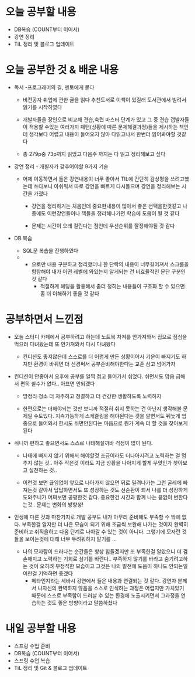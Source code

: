 # 오늘 공부할 내용

- DB복습 (COUNT부터 이어서)
- 강연 정리
- TiL 정리 및 블로그 업데이트



# 오늘 공부한 것 & 배운 내용

- 독서 -프로그래머의 길, 멘토에게 묻다
  - 비전공자 취업에 관한 글을 읽다 추천도서로 이책이 있길래 도서관에서 빌려서 읽기를 시작하였다
  
  - 개발자들을 장인으로 비교해 견습,숙련 마스터 단계가 있고 그 중 견습 갭발자들이 적용할 수있는 여러가지 패턴(상황에 따른 문제해결과정)들을 제시하는 책인데 생각보다 어렵고 내용이 들어오지 않아 다읽고나서 한번더 읽어봐야할 것같다
  
  - 총 279p중 73p까지 읽었고 다음주 까지는 다 읽고 정리해보고 싶다
  
    
  
- 강연 정리 - 개발자가 갖추어야할 9가지 기술
  - 어제 이동하면서 들은 강연내용이 너무 좋아서 TIL에 간단히 감상평을 쓰려고했는데 쓰다보니 아쉬워서 따로 강연을 빠르게 다시들으며 강연을 정리해보는 시간을 가졌다
    - 강연을 정리하기는 처음인데 중요한내용이 많아서 좋은 선택을한것같고 나중에도 이런강연들이나 책들을 정리해나가면 학습에 도움이 될 것 같다
    
    - 문제는 시간이 오래 걸린다는 점인데 우선순위를 잘정해야될 것 같다
    
      
  
- DB 복습
  
  - SQL문 복습을 진행하였다
  - - 으로만 내용 구분하고 정리했더니 한 단락의 내용이 너무길어져서 스크롤을 함참해야 내가 어떤 레벨에 와있는지 알게되는 건 비효율적인 문단 구분인것 같다
      - 적절하게 헤딩을 활용해서 좀더 정히는 내용들이 구조화 할 수 있으면 좀 더 이해하기 좋을 것 같다

# 공부하면서 느낀점

- 오늘 스터디 카페에서 공부하려고 하는데 노트북 차져를 안가져와서 집으로 점심을 먹으러 다녀왔는데 또 안가져와서 다시 다녀왔다
  - 컨디션도 좋지않은데 스스로를 더 어렵게 만든 상황이어서 기운이 빠지기도 하지만 환경이 바뀌면 더 신경써서 공부준비해야한다는 교훈 삼고 넘어가자

    

- 컨디션이 안좋아서 오후에 공부를 일찍 접고 들어가서 쉬었다. 쉬면서도 맘음 급해서 편히 쉴수가 없다.. 아프면 안되겠다 

  - 방정리 청소 더 자주하고 청결하고 더 건강한 생활하도록 노력하자

  - 한편으로는 더해야되는 것만 보니까 적절히 쉬지 못하는 건 아닌지 생각해볼 문제일 수도있다. 지속가능하게 스케쥴링을 해야된다는 것을 알면서도 뒤늦게 업종으로 들어와서 한시도 쉬면안된다는 마음으로 뭔가 계속 더 할 것을 찾아보게된다

    

- 쉬니까 편하고 좋으면서도 스스로 나태해질까바 걱정이 많이 된다.

  - 나태에 빠지지 않기 위해서 해야할것 조금이라도 더나아지려고 노력하는 걸 멈추지 않는 것.. 아주 작은것 이라도 지금 상황을 나아지게 할게 무엇인가 찾아보고 실천하는 것.. 

  - 이런것 보면 끊임없이 앞으로 나아가지 않으면 뒤로 밀려나가는 그런 굴레에 빠져든것 같아서 답답하면서도 또 성장하는 것도 선순환이 되서 나를 더 성장하게 도와주니가 어찌보면 공평한것 같다. 중요한건 시간과 함께 나는 끝없이 변한다는것.. 문제는 변화의 방향성!

    

- 인생에 다른 것과 마찬가지로 개발 공부도 내가 아무리 준비해도 부족할 수 밖에 없다. 부족한걸 알지만 더 나은 모습이 되기 위해 조금씩 보완해 나가는 것이지 완벽히 준비하고 취직을하고 다음 단계로 나아갈 수 있는 것이 아니다. 그렇기에 모자란 것들을 보이는것에 대해 너무 두려워하지 말기를 ... 
  
  - 나의 모자람이 드러나는 순간들은 항상 힘들겠지만 또 부족한걸 알았으니 더 겸손해지고 노력하는 기회로 삼기를 바란다.. 부족하지 않기를 바라고 숨기려고하는 것이 오히려 부정직한 모습이고 그것은 나의 발전에 도움이 하나도 안되는일이란걸 기억하면 좋겠다
    - 메타인지라는 세바시 강연에서 들은 내용과 연결되는 것 같다. 강연자 분께서 나자신의 완벽하지 않음을 스스로 인식하는 과정은 어렵지만 가치있기 때문에 스스로 부족함이 드러날 수 있는 환경에 노출시키면서 그과정을 연습하는 것도 좋은 방향이라고 말씀하셨다

# 내일 공부할 내용

- 스프링 수업 준비
- DB복습 (COUNT부터 이어서)
- 스프링 수업 복습
- TiL 정리 및 Git & 블로그 업데이트







